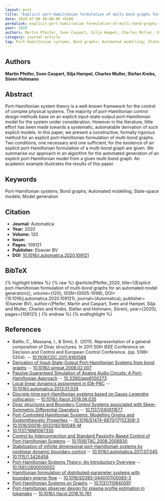 ```yaml
---
layout: post
title: "Explicit port-Hamiltonian formulation of multi-bond graphs for an automated model generation"
date: 2020-07-08 00:00:00 +0100
permalink: explicit-port-hamiltonian-formulation-of-multi-bond-graphs-for-an-automated-model-generation
year: 2020
authors: Martin Pfeifer, Sven Caspart, Silja Hampel, Charles Muller, Stefan Krebs, Sören Hohmann
category: journal-article
tag: Port-Hamiltonian systems; Bond graphs; Automated modelling; State-space models; Model generation
---
```

 
## Authors
**Martin Pfeifer, Sven Caspart, Silja Hampel, Charles Muller, Stefan Krebs, Sören Hohmann**
 
## Abstract
Port-Hamiltonian system theory is a well-known framework for the control of complex physical systems. The majority of port-Hamiltonian control design methods base on an explicit input-state-output port-Hamiltonian model for the system under consideration. However in the literature, little effort has been made towards a systematic, automatable derivation of such explicit models. In this paper, we present a constructive, formally rigorous method for an explicit port-Hamiltonian formulation of multi-bond graphs. Two conditions, one necessary and one sufficient, for the existence of an explicit port-Hamiltonian formulation of a multi-bond graph are given. We summarise our approach in an algorithm for the automated generation of an explicit port-Hamiltonian model from a given multi-bond graph. An academic example illustrates the results of this paper.
 
## Keywords
Port-Hamiltonian systems; Bond graphs; Automated modelling; State-space models; Model generation
 
## Citation
- **Journal:** Automatica
- **Year:** 2020
- **Volume:** 120
- **Issue:** 
- **Pages:** 109121
- **Publisher:** Elsevier BV
- **DOI:** [10.1016/j.automatica.2020.109121](https://doi.org/10.1016/j.automatica.2020.109121)
 
## BibTeX
{% highlight bibtex %}
{% raw %}
@article{Pfeifer_2020,
  title={{Explicit port-Hamiltonian formulation of multi-bond graphs for an automated model generation}},
  volume={120},
  ISSN={0005-1098},
  DOI={10.1016/j.automatica.2020.109121},
  journal={Automatica},
  publisher={Elsevier BV},
  author={Pfeifer, Martin and Caspart, Sven and Hampel, Silja and Muller, Charles and Krebs, Stefan and Hohmann, Sören},
  year={2020},
  pages={109121}
}
{% endraw %}
{% endhighlight %}
 
## References
- Batlle, C., Massana, I., & Simó, E. (2011). Representation of a general composition of Dirac structures. In 2011 50th IEEE Conference on Decision and Control and European Control Conference. (pp. 5199–5204). -- [10.1109/CDC.2011.6160588](https://doi.org/10.1109/CDC.2011.6160588)
- [Derivation of Input-State-Output Port-Hamiltonian Systems from bond graphs](derivation-of-input-state-output-port-hamiltonian-systems-from-bond-graphs) -- [10.1016/j.simpat.2008.02.007](https://doi.org/10.1016/j.simpat.2008.02.007)
- [Passive Guaranteed Simulation of Analog Audio Circuits: A Port-Hamiltonian Approach](passive-guaranteed-simulation-of-analog-audio-circuits-a-port-hamiltonian-approach) -- [10.3390/app6100273](https://doi.org/10.3390/app6100273)
- [Local linear dynamics assignment in IDA-PBC](local-linear-dynamics-assignment-in-ida-pbc) -- [10.1016/j.automatica.2013.01.028](https://doi.org/10.1016/j.automatica.2013.01.028)
- [Discrete-time port-Hamiltonian systems based on Gauss-Legendre collocation](discrete-time-port-hamiltonian-systems-based-on-gauss-legendre-collocation) -- [10.1016/j.ifacol.2018.06.035](https://doi.org/10.1016/j.ifacol.2018.06.035)
- [Dirac structures and Boundary Control Systems associated with Skew-Symmetric Differential Operators](dirac-structures-and-boundary-control-systems-associated-with-skew-symmetric-differential-operators) -- [10.1137/040611677](https://doi.org/10.1137/040611677)
- [Port-Controlled Hamiltonian Systems: Modelling Origins and Systemtheoretic Properties](port-controlled-hamiltonian-systems-modelling-origins-and-systemtheoretic-properties-92) -- [10.1016/S1474-6670(17)52308-3](https://doi.org/10.1016/S1474-6670(17)52308-3)
- [10.1016/S0016-0032(92)90049-M](https://doi.org/10.1016/S0016-0032(92)90049-M)
- [10.1137/16M1067330](https://doi.org/10.1137/16M1067330)
- [Control by Interconnection and Standard Passivity-Based Control of Port-Hamiltonian Systems](control-by-interconnection-and-standard-passivity-based-control-of-port-hamiltonian-systems) -- [10.1109/TAC.2008.2006930](https://doi.org/10.1109/TAC.2008.2006930)
- [Stabilization of infinite dimensional port-Hamiltonian systems by nonlinear dynamic boundary control](stabilization-of-infinite-dimensional-port-hamiltonian-systems-by-nonlinear-dynamic-boundary-control) -- [10.1016/j.automatica.2017.07.045](https://doi.org/10.1016/j.automatica.2017.07.045)
- [10.1115/1.3426458](https://doi.org/10.1115/1.3426458)
- [Port-Hamiltonian Systems Theory: An Introductory Overview](port-hamiltonian-systems-theory-an-introductory-overview-journal) -- [10.1561/2600000002](https://doi.org/10.1561/2600000002)
- [Hamiltonian formulation of distributed-parameter systems with boundary energy flow](hamiltonian-formulation-of-distributed-parameter-systems-with-boundary-energy-flow) -- [10.1016/S0393-0440(01)00083-3](https://doi.org/10.1016/S0393-0440(01)00083-3)
- [Port-Hamiltonian Systems on Graphs](port-hamiltonian-systems-on-graphs) -- [10.1137/110840091](https://doi.org/10.1137/110840091)
- [Port-Hamiltonian observer design for plasma profile estimation in tokamaks](port-hamiltonian-observer-design-for-plasma-profile-estimation-in-tokamaks) -- [10.1016/j.ifacol.2016.10.761](https://doi.org/10.1016/j.ifacol.2016.10.761)

